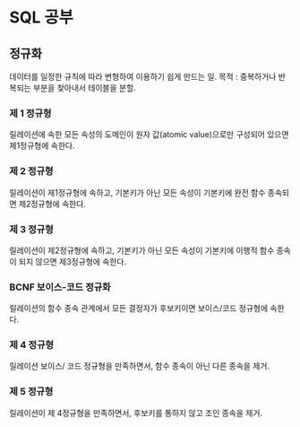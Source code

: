# SQL 공부


## 정규화
데이터를 일정한 규칙에 따라 변형하여 이용하기 쉽게 만드는 일.
목적 : 중복하거나 반복되는 부분을 찾아내서 테이블을 분할.

### 제 1 정규형
릴레이션에 속한 모든 속성의 도메인이 원자 값(atomic value)으로만 구성되어 있으면 제1정규형에 속한다.


### 제 2 정규형
릴레이션이 제1정규형에 속하고, 기본키가 아닌 모든 속성이 기본키에 완전 함수 종속되면 제2정규형에 속한다.


### 제 3 정규형
릴레이션이 제2정규형에 속하고, 기본키가 아닌 모든 속성이 기본키에 이행적 함수 종속이 되지 않으면 제3정규형에 속한다.


### BCNF 보이스-코드 정규화
릴레이션의 함수 종속 관계에서 모든 결정자가 후보키이면 보이스/코드 정규형에 속한다.


### 제 4 정규형
릴레이션 보이스/ 코드 정규형을 만족하면서, 함수 종속이 아닌 다른 종속을 제거.


### 제 5 정규형
릴레이션이 제 4정규형을 만족하면서, 후보키를 통하지 않고 조인 종속을 제거.
